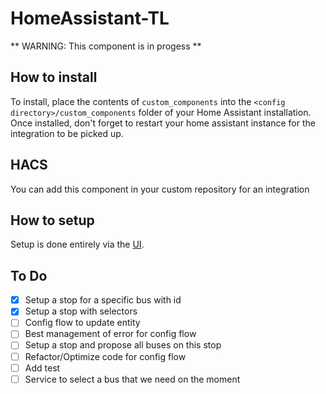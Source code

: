 # HomeAssistant-TL

** WARNING: This component is in progess **

## How to install

To install, place the contents of `custom_components` into the `<config directory>/custom_components` folder of your Home Assistant installation. Once installed, don't forget to restart your home assistant instance for the integration to be picked up.

## HACS

You can add this component in your custom repository for an integration

## How to setup

Setup is done entirely via the [UI](https://my.home-assistant.io/redirect/config_flow_start/?domain=tl).

## To Do

- [x] Setup a stop for a specific bus with id
- [x] Setup a stop with selectors
- [ ] Config flow to update entity
- [ ] Best management of error for config flow
- [ ] Setup a stop and propose all buses on this stop
- [ ] Refactor/Optimize code for config flow
- [ ] Add test
- [ ] Service to select a bus that we need on the moment